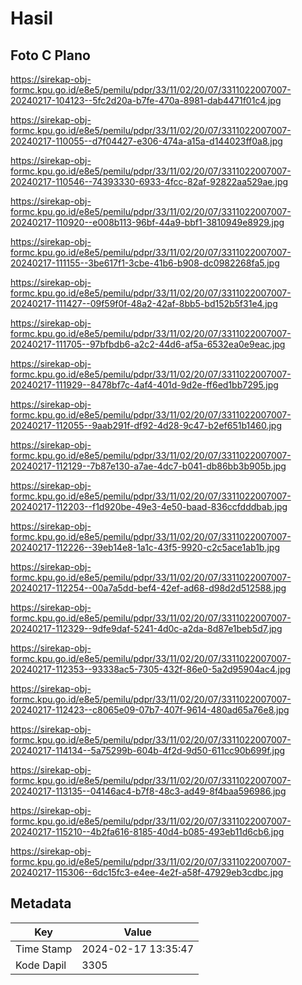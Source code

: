 # Hasil

## Foto C Plano

https://sirekap-obj-formc.kpu.go.id/e8e5/pemilu/pdpr/33/11/02/20/07/3311022007007-20240217-104123--5fc2d20a-b7fe-470a-8981-dab4471f01c4.jpg

https://sirekap-obj-formc.kpu.go.id/e8e5/pemilu/pdpr/33/11/02/20/07/3311022007007-20240217-110055--d7f04427-e306-474a-a15a-d144023ff0a8.jpg

https://sirekap-obj-formc.kpu.go.id/e8e5/pemilu/pdpr/33/11/02/20/07/3311022007007-20240217-110546--74393330-6933-4fcc-82af-92822aa529ae.jpg

https://sirekap-obj-formc.kpu.go.id/e8e5/pemilu/pdpr/33/11/02/20/07/3311022007007-20240217-110920--e008b113-96bf-44a9-bbf1-3810949e8929.jpg

https://sirekap-obj-formc.kpu.go.id/e8e5/pemilu/pdpr/33/11/02/20/07/3311022007007-20240217-111155--3be617f1-3cbe-41b6-b908-dc0982268fa5.jpg

https://sirekap-obj-formc.kpu.go.id/e8e5/pemilu/pdpr/33/11/02/20/07/3311022007007-20240217-111427--09f59f0f-48a2-42af-8bb5-bd152b5f31e4.jpg

https://sirekap-obj-formc.kpu.go.id/e8e5/pemilu/pdpr/33/11/02/20/07/3311022007007-20240217-111705--97bfbdb6-a2c2-44d6-af5a-6532ea0e9eac.jpg

https://sirekap-obj-formc.kpu.go.id/e8e5/pemilu/pdpr/33/11/02/20/07/3311022007007-20240217-111929--8478bf7c-4af4-401d-9d2e-ff6ed1bb7295.jpg

https://sirekap-obj-formc.kpu.go.id/e8e5/pemilu/pdpr/33/11/02/20/07/3311022007007-20240217-112055--9aab291f-df92-4d28-9c47-b2ef651b1460.jpg

https://sirekap-obj-formc.kpu.go.id/e8e5/pemilu/pdpr/33/11/02/20/07/3311022007007-20240217-112129--7b87e130-a7ae-4dc7-b041-db86bb3b905b.jpg

https://sirekap-obj-formc.kpu.go.id/e8e5/pemilu/pdpr/33/11/02/20/07/3311022007007-20240217-112203--f1d920be-49e3-4e50-baad-836ccfdddbab.jpg

https://sirekap-obj-formc.kpu.go.id/e8e5/pemilu/pdpr/33/11/02/20/07/3311022007007-20240217-112226--39eb14e8-1a1c-43f5-9920-c2c5ace1ab1b.jpg

https://sirekap-obj-formc.kpu.go.id/e8e5/pemilu/pdpr/33/11/02/20/07/3311022007007-20240217-112254--00a7a5dd-bef4-42ef-ad68-d98d2d512588.jpg

https://sirekap-obj-formc.kpu.go.id/e8e5/pemilu/pdpr/33/11/02/20/07/3311022007007-20240217-112329--9dfe9daf-5241-4d0c-a2da-8d87e1beb5d7.jpg

https://sirekap-obj-formc.kpu.go.id/e8e5/pemilu/pdpr/33/11/02/20/07/3311022007007-20240217-112353--93338ac5-7305-432f-86e0-5a2d95904ac4.jpg

https://sirekap-obj-formc.kpu.go.id/e8e5/pemilu/pdpr/33/11/02/20/07/3311022007007-20240217-112423--c8065e09-07b7-407f-9614-480ad65a76e8.jpg

https://sirekap-obj-formc.kpu.go.id/e8e5/pemilu/pdpr/33/11/02/20/07/3311022007007-20240217-114134--5a75299b-604b-4f2d-9d50-611cc90b699f.jpg

https://sirekap-obj-formc.kpu.go.id/e8e5/pemilu/pdpr/33/11/02/20/07/3311022007007-20240217-113135--04146ac4-b7f8-48c3-ad49-8f4baa596986.jpg

https://sirekap-obj-formc.kpu.go.id/e8e5/pemilu/pdpr/33/11/02/20/07/3311022007007-20240217-115210--4b2fa616-8185-40d4-b085-493eb11d6cb6.jpg

https://sirekap-obj-formc.kpu.go.id/e8e5/pemilu/pdpr/33/11/02/20/07/3311022007007-20240217-115306--6dc15fc3-e4ee-4e2f-a58f-47929eb3cdbc.jpg


## Metadata

| Key        | Value               |
| ---------- | ------------------- |
| Time Stamp | 2024-02-17 13:35:47 |
| Kode Dapil | 3305                |



